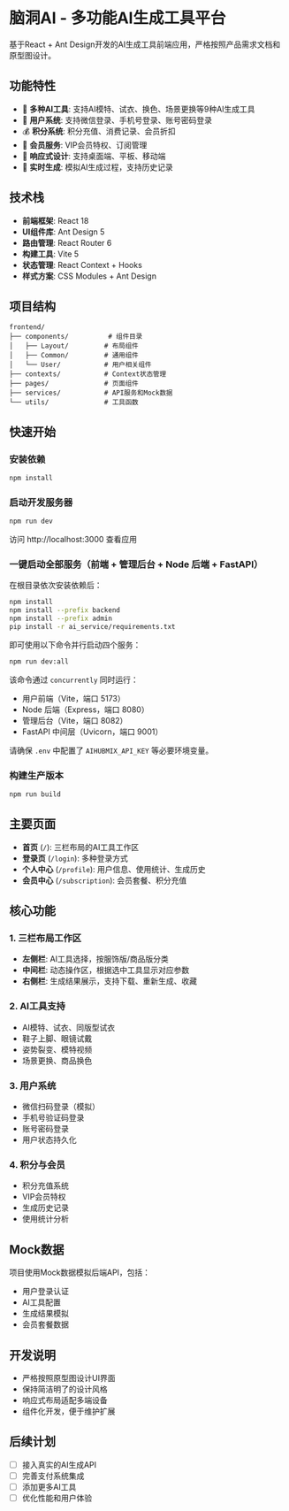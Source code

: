 # 脑洞AI - 多功能AI生成工具平台

基于React + Ant Design开发的AI生成工具前端应用，严格按照产品需求文档和原型图设计。

## 功能特性

- 🎨 **多种AI工具**: 支持AI模特、试衣、换色、场景更换等9种AI生成工具
- 👤 **用户系统**: 支持微信登录、手机号登录、账号密码登录
- 💰 **积分系统**: 积分充值、消费记录、会员折扣
- 👑 **会员服务**: VIP会员特权、订阅管理
- 📱 **响应式设计**: 支持桌面端、平板、移动端
- 🔄 **实时生成**: 模拟AI生成过程，支持历史记录

## 技术栈

- **前端框架**: React 18
- **UI组件库**: Ant Design 5
- **路由管理**: React Router 6
- **构建工具**: Vite 5
- **状态管理**: React Context + Hooks
- **样式方案**: CSS Modules + Ant Design

## 项目结构

```
frontend/
├── components/          # 组件目录
│   ├── Layout/         # 布局组件
│   ├── Common/         # 通用组件
│   └── User/           # 用户相关组件
├── contexts/           # Context状态管理
├── pages/              # 页面组件
├── services/           # API服务和Mock数据
└── utils/              # 工具函数
```

## 快速开始

### 安装依赖

```bash
npm install
```

### 启动开发服务器

```bash
npm run dev
```

访问 http://localhost:3000 查看应用

### 一键启动全部服务（前端 + 管理后台 + Node 后端 + FastAPI）

在根目录依次安装依赖后：

```bash
npm install
npm install --prefix backend
npm install --prefix admin
pip install -r ai_service/requirements.txt
```

即可使用以下命令并行启动四个服务：

```bash
npm run dev:all
```

该命令通过 `concurrently` 同时运行：

- 用户前端（Vite，端口 5173）
- Node 后端（Express，端口 8080）
- 管理后台（Vite，端口 8082）
- FastAPI 中间层（Uvicorn，端口 9001）

请确保 `.env` 中配置了 `AIHUBMIX_API_KEY` 等必要环境变量。

### 构建生产版本

```bash
npm run build
```

## 主要页面

- **首页** (`/`): 三栏布局的AI工具工作区
- **登录页** (`/login`): 多种登录方式
- **个人中心** (`/profile`): 用户信息、使用统计、生成历史
- **会员中心** (`/subscription`): 会员套餐、积分充值

## 核心功能

### 1. 三栏布局工作区
- **左侧栏**: AI工具选择，按服饰版/商品版分类
- **中间栏**: 动态操作区，根据选中工具显示对应参数
- **右侧栏**: 生成结果展示，支持下载、重新生成、收藏

### 2. AI工具支持
- AI模特、试衣、同版型试衣
- 鞋子上脚、眼镜试戴
- 姿势裂变、模特视频
- 场景更换、商品换色

### 3. 用户系统
- 微信扫码登录（模拟）
- 手机号验证码登录
- 账号密码登录
- 用户状态持久化

### 4. 积分与会员
- 积分充值系统
- VIP会员特权
- 生成历史记录
- 使用统计分析

## Mock数据

项目使用Mock数据模拟后端API，包括：
- 用户登录认证
- AI工具配置
- 生成结果模拟
- 会员套餐数据

## 开发说明

- 严格按照原型图设计UI界面
- 保持简洁明了的设计风格
- 响应式布局适配多端设备
- 组件化开发，便于维护扩展

## 后续计划

- [ ] 接入真实的AI生成API
- [ ] 完善支付系统集成
- [ ] 添加更多AI工具
- [ ] 优化性能和用户体验
